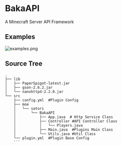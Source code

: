 # BakaAPI
A Minecraft Server API Framework

## Examples

![examples.png](https://i.loli.net/2018/01/15/5a5cc68f30858.png)

## Source Tree
```
.
├── lib
│   ├── PaperSpigot-latest.jar
│   ├── gson-2.6.2.jar
│   └── nanohttpd-2.2.0.jar
└── src
    ├── config.yml  #Plugin Config
    ├── moe
    │   └── satori
    │       └── BakaAPI
    │           ├── App.java  # Http Service Class
    │           ├── Controller #API Controller Class
    │           │   └── Players.java
    │           ├── Main.java  #Plugins Main Class
    │           └── Utils.java #Util Class
    └── plugin.yml  #Plugin Base Config
    ```
